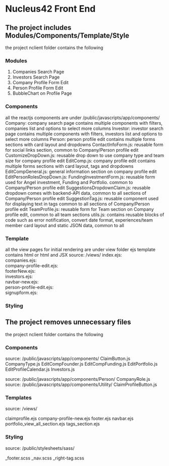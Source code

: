 # Nucleus42 Front End 

## The project includes Modules/Components/Template/Style
   the project nclient folder contains the following 

### Modules
   1. Companies Search Page   
   2. Investors Search Page   
   3. Company Profile Form Edit  
   4. Person Profile Form Edit   
   5. BubbleChart on Profile Page   
   
### Components
   all the reactjs components are under /public/javascripts/app/components/
   Company: company search page contains multiple components with filters, companies list and options to select more columns 
   Investor: investor search page contains multiple components with filters, investors list and options to select more columns
   Person: person profile edit contains multiple forms sections with card layout and dropdowns 
   ContactInfoForm.js: reusable form for social links section, common to Company/Person profile edit
   CustomizeDropDown.js: reusable drop down to use company type and team size for company profile edit 
   EditComp.js: company profile edit contains multiple forms sections with card layout, tags and dropdowns
   EditCompGeneral.js: general information section on company profile edit
   EditPersonRolesDropDown.js: 
   FundingInvestmentForm.js: reusable form used for Angel investment, Funding and Portfolio. common to Company/Person profile edit 
   SuggestionsDropdownClaim.js: reusable dropdown comes with backend-API data, common to all sections of Company/Person profile edit
   SuggestionTag.js: reusable component used for displaying text in tags common to all sections of Company/Person profile edit
   TeamProfile.js: reusable form for Team section on Company profile edit, common to all team sections
   utils.js: contains reusable blocks of code such as error notification, convert date format, experiences/team member card layout and static JSON data, common to all  
   
### Template
   all the view pages for initial rendering are under view folder
   ejs template contains html or html and JSX 
   source: /views/
   index.ejs:  
   companies.ejs:    
   company-profile-edit.ejs:   
   footerNew.ejs:    
   investors.ejs:    
   navbar-new.ejs:   
   person-profile-edit.ejs:   
   signupform.ejs:   
   
### Styling
   
   
## The project removes unnecessary files
   the project nclient folder contains the following 
   
### Components
  source: /public/javascripts/app/components/
  ClaimButton.js
  CompanyType.js
  EditCompFounder.js
  EditCompFunding.js
  EditPortfolio.js
  EditProfileCalendar.js
  Investors.js
  
  source: /public/javascripts/app/components/Person/
  CompanyRole.js  
  source: /public/javascripts/app/components/Utility/
  ClaimProfileButton.js    
  
### Templates
  source: /views/
  
  claimprofile.ejs
  company-profile-new.ejs
  footer.ejs
  navbar.ejs
  portfolio_view_all_section.ejs
  tags_section.ejs
  
### Styling
  source: /public/stylesheets/sass/
  
  _footer.scss
  _nav.scss
  _right-tag.scss
  
